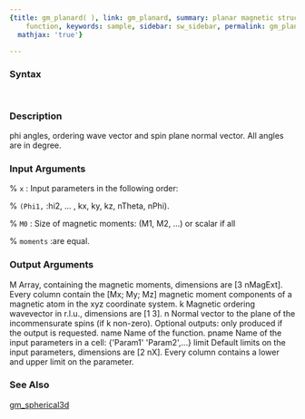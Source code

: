 ```yaml
---
{title: gm_planard( ), link: gm_planard, summary: planar magnetic structure constraint
    function, keywords: sample, sidebar: sw_sidebar, permalink: gm_planard.html, folder: swfiles,
  mathjax: 'true'}

---
```


### Syntax

` `

### Description

phi angles, ordering wave vector and spin plane normal vector. All angles
are in degree.
 

### Input Arguments

% `x`
:  Input parameters in the following order:

% `(Phi1,`
:hi2, ... , kx, ky, kz, nTheta, nPhi).

% `M0`
:  Size of magnetic moments: (M1, M2, ...) or scalar if all

% `moments`
:are equal.

### Output Arguments

M         Array, containing the magnetic moments, dimensions are
[3 nMagExt]. Every column contain the [Mx; My; Mz] magnetic
moment components of a magnetic atom in the xyz coordinate
system.
k         Magnetic ordering wavevector in r.l.u., dimensions are [1 3].
n         Normal vector to the plane of the incommensurate spins (if k
non-zero).
Optional outputs:
only produced if the output is requested.
name      Name of the function.
pname     Name of the input parameters in a cell: {'Param1' 'Param2',...}
limit     Default limits on the input parameters, dimensions are [2 nX].
Every column contains a lower and upper limit on the parameter.

### See Also

[gm_spherical3d](gm_spherical3d.html)

